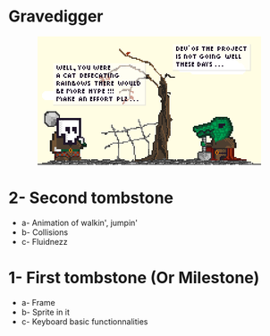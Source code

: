 Gravedigger
===========

<p align="center">
<img src="/material/img/scenes/scene-1.png"></img>
</p>

2- Second tombstone
===================
* a- Animation of walkin', jumpin'
* b- Collisions
* c- Fluidnezz

1- First tombstone (Or Milestone)
=================================
* a- Frame 
* b- Sprite in it 
* c- Keyboard basic functionnalities 
